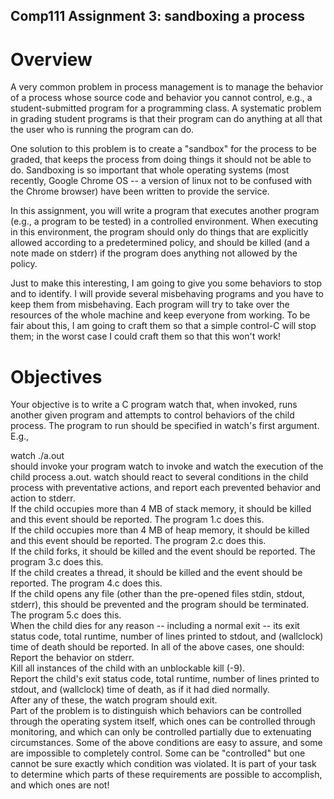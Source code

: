 ## Comp111 Assignment 3: sandboxing a process  
# Overview  
A very common problem in process management is to manage the behavior of a process whose source code and behavior you cannot control, e.g., a student-submitted program for a programming class. A systematic problem in grading student programs is that their program can do anything at all that the user who is running the program can do.  

One solution to this problem is to create a "sandbox" for the process to be graded, that keeps the process from doing things it should not be able to do. Sandboxing is so important that whole operating systems (most recently, Google Chrome OS -- a version of linux not to be confused with the Chrome browser) have been written to provide the service.  

In this assignment, you will write a program that executes another program (e.g., a program to be tested) in a controlled environment. When executing in this environment, the program should only do things that are explicitly allowed according to a predetermined policy, and should be killed (and a note made on stderr) if the program does anything not allowed by the policy.  

Just to make this interesting, I am going to give you some behaviors to stop and to identify. I will provide several misbehaving programs and you have to keep them from misbehaving. Each program will try to take over the resources of the whole machine and keep everyone from working. To be fair about this, I am going to craft them so that a simple control-C will stop them; in the worst case I could craft them so that this won't work!  

# Objectives
Your objective is to write a C program watch that, when invoked, runs another given program and attempts to control behaviors of the child process. The program to run should be specified in watch's first argument. E.g.,  

watch ./a.out  
should invoke your program watch to invoke and watch the execution of the child process a.out. watch should react to several conditions in the child process with preventative actions, and report each prevented behavior and action to stderr.  
If the child occupies more than 4 MB of stack memory, it should be killed and this event should be reported. The program 1.c does this.  
If the child occupies more than 4 MB of heap memory, it should be killed and this event should be reported. The program 2.c does this.  
If the child forks, it should be killed and the event should be reported. The program 3.c does this.  
If the child creates a thread, it should be killed and the event should be reported. The program 4.c does this.  
If the child opens any file (other than the pre-opened files stdin, stdout, stderr), this should be prevented and the program should be terminated. The program 5.c does this.  
When the child dies for any reason -- including a normal exit -- its exit status code, total runtime, number of lines printed to stdout, and (wallclock) time of death should be reported. In all of the above cases, one should:  
Report the behavior on stderr.  
Kill all instances of the child with an unblockable kill (-9).  
Report the child's exit status code, total runtime, number of lines printed to stdout, and (wallclock) time of death, as if it had died normally.  
After any of these, the watch program should exit.  
Part of the problem is to distinguish which behaviors can be controlled through the operating system itself, which ones can be controlled through monitoring, and which can only be controlled partially due to extenuating circumstances. Some of the above conditions are easy to assure, and some are impossible to completely control. Some can be "controlled" but one cannot be sure exactly which condition was violated. It is part of your task to determine which parts of these requirements are possible to accomplish, and which ones are not!
